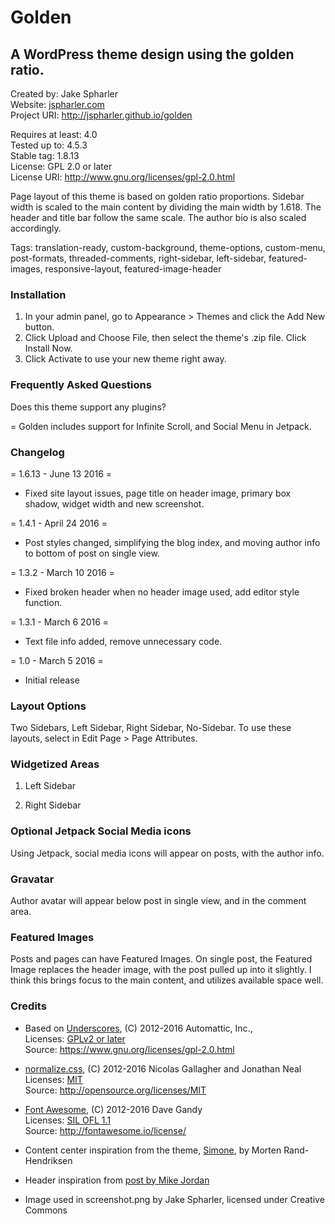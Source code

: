 # Golden
## A WordPress theme design using the golden ratio.

Created by: Jake Spharler  
Website: [jspharler.com](https://jspharler.com/)  
Project URI: http://jspharler.github.io/golden

Requires at least: 4.0  
Tested up to: 4.5.3  
Stable tag: 1.8.13  
License: GPL 2.0 or later  
License URI: http://www.gnu.org/licenses/gpl-2.0.html

Page layout of this theme is based on golden ratio proportions.  Sidebar width is scaled to the main content by dividing the main width by 1.618.  The header and title bar follow the same scale.  The author bio is also scaled accordingly. 

Tags: translation-ready, custom-background, theme-options, custom-menu, post-formats, threaded-comments, right-sidebar, left-sidebar, featured-images, responsive-layout, featured-image-header

### Installation
	
1. In your admin panel, go to Appearance > Themes and click the Add New button.
2. Click Upload and Choose File, then select the theme's .zip file. Click Install Now.
3. Click Activate to use your new theme right away.

### Frequently Asked Questions

Does this theme support any plugins?

= Golden includes support for Infinite Scroll, and Social Menu in Jetpack.

### Changelog

= 1.6.13 - June 13 2016 =
* Fixed site layout issues, page title on header image, primary box shadow, widget width and new screenshot.

= 1.4.1 - April 24 2016 =
* Post styles changed, simplifying the blog index, and moving author info to bottom of post on single view.

= 1.3.2 - March 10 2016 =
* Fixed broken header when no header image used, add editor style function.

= 1.3.1 - March 6 2016 =
* Text file info added, remove unnecessary code.

= 1.0 - March 5 2016 =
* Initial release

### Layout Options

Two Sidebars, Left Sidebar, Right Sidebar, No-Sidebar.  To use these layouts, select in Edit Page > Page Attributes.

### Widgetized Areas

1. Left Sidebar

2. Right Sidebar

### Optional Jetpack Social Media icons
Using Jetpack, social media icons will appear on posts, with the author info.

### Gravatar
Author avatar will appear below post in single view, and in the comment area.

### Featured Images
Posts and pages can have Featured Images. On single post, the Featured Image replaces the header image, with the post pulled up into it slightly.  I think this brings focus to the main content, and utilizes available space well.

### Credits

* Based on [Underscores](http://underscores.me/), (C) 2012-2016 Automattic, Inc.,  
Licenses: [GPLv2 or later](https://www.gnu.org/licenses/gpl-2.0.html)  
Source: https://www.gnu.org/licenses/gpl-2.0.html

* [normalize.css](http://necolas.github.io/normalize.css/), (C) 2012-2016 Nicolas Gallagher and Jonathan Neal  
Licenses: [MIT](http://opensource.org/licenses/MIT)  
Source: http://opensource.org/licenses/MIT  

* [Font Awesome](http://fontawesome.io/), (C) 2012-2016 Dave Gandy  
Licenses: [SIL OFL 1.1](http://fontawesome.io/license/)  
Source: http://fontawesome.io/license/  

* Content center inspiration from the theme, [Simone](https://wordpress.org/themes/simone/), by Morten Rand-Hendriksen
* Header inspiration from [post by Mike Jordan](http://www.mikejohnsondesign.com/add-wordpress-featured-image-as-background-image/)
* Image used in screenshot.png by Jake Spharler, licensed under Creative Commons
